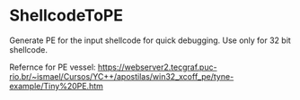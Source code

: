 # ShellcodeToPE
Generate PE for the input shellcode for quick debugging. Use only for 32 bit shellcode.


Refernce for PE vessel:
https://webserver2.tecgraf.puc-rio.br/~ismael/Cursos/YC++/apostilas/win32_xcoff_pe/tyne-example/Tiny%20PE.htm
